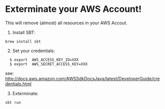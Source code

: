 # Exterminate your AWS Account!

This will remove (almost) all resources in your AWS Accout.

1. Install SBT: 
```
brew install sbt
```

2. Set your credentials: 
```
  $ export  AWS_ACCESS_KEY_ID=XXX
  $ export  AWS_SECRET_ACCESS_KEY=XXX
```  
see: http://docs.aws.amazon.com/AWSSdkDocsJava/latest/DeveloperGuide/credentials.html


3. Exterminate: 
```
sbt run
```
